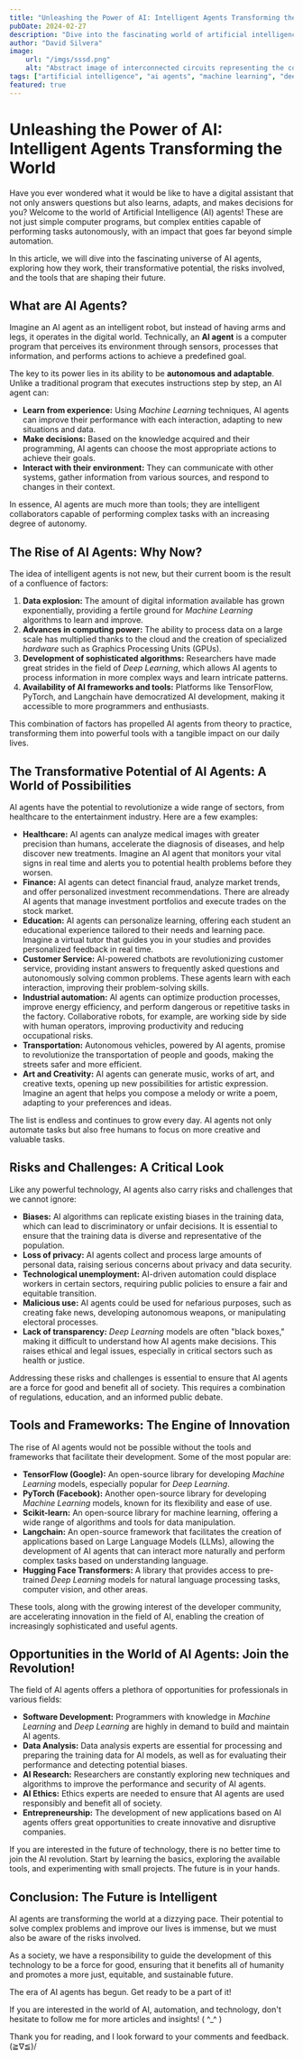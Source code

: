 ```yaml
---
title: "Unleashing the Power of AI: Intelligent Agents Transforming the World"
pubDate: 2024-02-27
description: "Dive into the fascinating world of artificial intelligence agents: their workings, transformative potential, associated risks, and the tools shaping their future."
author: "David Silvera"
image:
    url: "/imgs/sssd.png"
    alt: "Abstract image of interconnected circuits representing the complexity of AI"
tags: ["artificial intelligence", "ai agents", "machine learning", "deep learning", "automation", "future technology", "ai tools", "ai opportunities"]
featured: true
---
```


# Unleashing the Power of AI: Intelligent Agents Transforming the World

Have you ever wondered what it would be like to have a digital assistant that not only answers questions but also learns, adapts, and makes decisions for you? Welcome to the world of Artificial Intelligence (AI) agents! These are not just simple computer programs, but complex entities capable of performing tasks autonomously, with an impact that goes far beyond simple automation.

In this article, we will dive into the fascinating universe of AI agents, exploring how they work, their transformative potential, the risks involved, and the tools that are shaping their future.

## What are AI Agents?

Imagine an AI agent as an intelligent robot, but instead of having arms and legs, it operates in the digital world. Technically, an **AI agent** is a computer program that perceives its environment through sensors, processes that information, and performs actions to achieve a predefined goal.

The key to its power lies in its ability to be **autonomous and adaptable**. Unlike a traditional program that executes instructions step by step, an AI agent can:

*   **Learn from experience:** Using *Machine Learning* techniques, AI agents can improve their performance with each interaction, adapting to new situations and data.
*   **Make decisions:** Based on the knowledge acquired and their programming, AI agents can choose the most appropriate actions to achieve their goals.
*   **Interact with their environment:** They can communicate with other systems, gather information from various sources, and respond to changes in their context.

In essence, AI agents are much more than tools; they are intelligent collaborators capable of performing complex tasks with an increasing degree of autonomy.

## The Rise of AI Agents: Why Now?

The idea of intelligent agents is not new, but their current boom is the result of a confluence of factors:

1.  **Data explosion:** The amount of digital information available has grown exponentially, providing a fertile ground for *Machine Learning* algorithms to learn and improve.
2.  **Advances in computing power:** The ability to process data on a large scale has multiplied thanks to the cloud and the creation of specialized *hardware* such as Graphics Processing Units (GPUs).
3.  **Development of sophisticated algorithms:** Researchers have made great strides in the field of *Deep Learning*, which allows AI agents to process information in more complex ways and learn intricate patterns.
4.  **Availability of AI frameworks and tools:** Platforms like TensorFlow, PyTorch, and Langchain have democratized AI development, making it accessible to more programmers and enthusiasts.

This combination of factors has propelled AI agents from theory to practice, transforming them into powerful tools with a tangible impact on our daily lives.

## The Transformative Potential of AI Agents: A World of Possibilities

AI agents have the potential to revolutionize a wide range of sectors, from healthcare to the entertainment industry. Here are a few examples:

*   **Healthcare:** AI agents can analyze medical images with greater precision than humans, accelerate the diagnosis of diseases, and help discover new treatments. Imagine an AI agent that monitors your vital signs in real time and alerts you to potential health problems before they worsen.
*   **Finance:** AI agents can detect financial fraud, analyze market trends, and offer personalized investment recommendations. There are already AI agents that manage investment portfolios and execute trades on the stock market.
*   **Education:** AI agents can personalize learning, offering each student an educational experience tailored to their needs and learning pace. Imagine a virtual tutor that guides you in your studies and provides personalized feedback in real time.
*   **Customer Service:** AI-powered chatbots are revolutionizing customer service, providing instant answers to frequently asked questions and autonomously solving common problems. These agents learn with each interaction, improving their problem-solving skills.
*   **Industrial automation:** AI agents can optimize production processes, improve energy efficiency, and perform dangerous or repetitive tasks in the factory. Collaborative robots, for example, are working side by side with human operators, improving productivity and reducing occupational risks.
*   **Transportation:** Autonomous vehicles, powered by AI agents, promise to revolutionize the transportation of people and goods, making the streets safer and more efficient.
*   **Art and Creativity:** AI agents can generate music, works of art, and creative texts, opening up new possibilities for artistic expression. Imagine an agent that helps you compose a melody or write a poem, adapting to your preferences and ideas.

The list is endless and continues to grow every day. AI agents not only automate tasks but also free humans to focus on more creative and valuable tasks.

## Risks and Challenges: A Critical Look

Like any powerful technology, AI agents also carry risks and challenges that we cannot ignore:

*   **Biases:** AI algorithms can replicate existing biases in the training data, which can lead to discriminatory or unfair decisions. It is essential to ensure that the training data is diverse and representative of the population.
*   **Loss of privacy:** AI agents collect and process large amounts of personal data, raising serious concerns about privacy and data security.
*   **Technological unemployment:** AI-driven automation could displace workers in certain sectors, requiring public policies to ensure a fair and equitable transition.
*   **Malicious use:** AI agents could be used for nefarious purposes, such as creating fake news, developing autonomous weapons, or manipulating electoral processes.
*   **Lack of transparency:** *Deep Learning* models are often "black boxes," making it difficult to understand how AI agents make decisions. This raises ethical and legal issues, especially in critical sectors such as health or justice.

Addressing these risks and challenges is essential to ensure that AI agents are a force for good and benefit all of society. This requires a combination of regulations, education, and an informed public debate.

## Tools and Frameworks: The Engine of Innovation

The rise of AI agents would not be possible without the tools and frameworks that facilitate their development. Some of the most popular are:

*   **TensorFlow (Google):** An open-source library for developing *Machine Learning* models, especially popular for *Deep Learning*.
*   **PyTorch (Facebook):** Another open-source library for developing *Machine Learning* models, known for its flexibility and ease of use.
*   **Scikit-learn:** An open-source library for machine learning, offering a wide range of algorithms and tools for data manipulation.
*   **Langchain:** An open-source framework that facilitates the creation of applications based on Large Language Models (LLMs), allowing the development of AI agents that can interact more naturally and perform complex tasks based on understanding language.
*   **Hugging Face Transformers:** A library that provides access to pre-trained *Deep Learning* models for natural language processing tasks, computer vision, and other areas.

These tools, along with the growing interest of the developer community, are accelerating innovation in the field of AI, enabling the creation of increasingly sophisticated and useful agents.

## Opportunities in the World of AI Agents: Join the Revolution!

The field of AI agents offers a plethora of opportunities for professionals in various fields:

*   **Software Development:** Programmers with knowledge in *Machine Learning* and *Deep Learning* are highly in demand to build and maintain AI agents.
*   **Data Analysis:** Data analysis experts are essential for processing and preparing the training data for AI models, as well as for evaluating their performance and detecting potential biases.
*   **AI Research:** Researchers are constantly exploring new techniques and algorithms to improve the performance and security of AI agents.
*   **AI Ethics:** Ethics experts are needed to ensure that AI agents are used responsibly and benefit all of society.
*   **Entrepreneurship:** The development of new applications based on AI agents offers great opportunities to create innovative and disruptive companies.

If you are interested in the future of technology, there is no better time to join the AI revolution. Start by learning the basics, exploring the available tools, and experimenting with small projects. The future is in your hands.

## Conclusion: The Future is Intelligent

AI agents are transforming the world at a dizzying pace. Their potential to solve complex problems and improve our lives is immense, but we must also be aware of the risks involved.

As a society, we have a responsibility to guide the development of this technology to be a force for good, ensuring that it benefits all of humanity and promotes a more just, equitable, and sustainable future.

The era of AI agents has begun. Get ready to be a part of it!

If you are interested in the world of AI, automation, and technology, don't hesitate to follow me for more articles and insights! ( ^_^ )

Thank you for reading, and I look forward to your comments and feedback. (≧∇≦)/